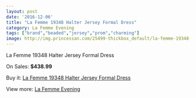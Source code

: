 ```yaml
---
layout: post
date: '2016-12-06'
title: "La Femme 19348 Halter Jersey Formal Dress"
category: La Femme Evening
tags: ["brand","beaded","jersey","prom","charming"]
image: http://img.princessan.com/25499-thickbox_default/la-femme-19348-halter-jersey-formal-dress.jpg
---
```

La Femme 19348 Halter Jersey Formal Dress

On Sales: **$438.99**
<a href="https://www.princessan.com/en/la-femme-evening/11563-la-femme-19348-halter-jersey-formal-dress.html"><amp-img layout="responsive" width="600" height="600" src="//img.princessan.com/25499-thickbox_default/la-femme-19348-halter-jersey-formal-dress.jpg" alt="La Femme 19348 Halter Jersey Formal Dress 0" /></a>

Buy it: [La Femme 19348 Halter Jersey Formal Dress](https://www.princessan.com/en/la-femme-evening/11563-la-femme-19348-halter-jersey-formal-dress.html "La Femme 19348 Halter Jersey Formal Dress")

View more: [La Femme Evening](https://www.princessan.com/en/29-la-femme-evening "La Femme Evening")